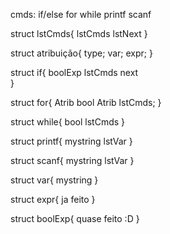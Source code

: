 cmds:
if/else
for
while
printf
scanf

struct lstCmds{
  lstCmds
  lstNext
}

struct atribuição{
  type;
  var;
  expr;
}

struct if{
  boolExp
  lstCmds
  next  
}

struct for{
  Atrib
  bool
  Atrib
  lstCmds;
}

struct while{
  bool
  lstCmds
}

struct printf{
  mystring
  lstVar
}

struct scanf{
  mystring
  lstVar
}

struct var{
  mystring
}

struct expr{
  ja feito
}

struct boolExp{
  quase feito :D
}
